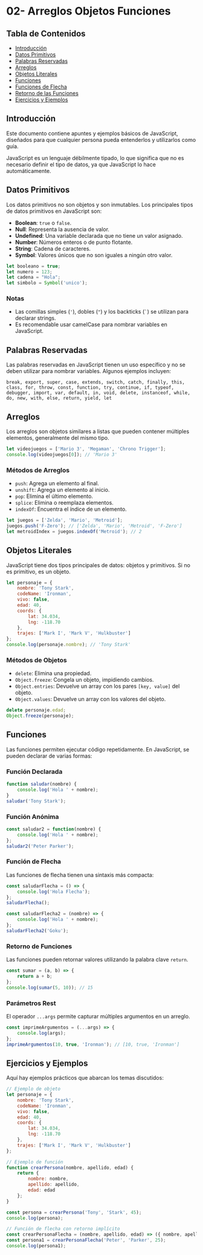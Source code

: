 
# 02- Arreglos Objetos Funciones

## Tabla de Contenidos

- [Introducción](#introducción)
- [Datos Primitivos](#datos-primitivos)
- [Palabras Reservadas](#palabras-reservadas)
- [Arreglos](#arreglos)
- [Objetos Literales](#objetos-literales)
- [Funciones](#funciones)
- [Funciones de Flecha](#funciones-de-flecha)
- [Retorno de las Funciones](#retorno-de-las-funciones)
- [Ejercicios y Ejemplos](#ejercicios-y-ejemplos)

## Introducción

Este documento contiene apuntes y ejemplos básicos de JavaScript, diseñados para que cualquier persona pueda entenderlos y utilizarlos como guía.

JavaScript es un lenguaje débilmente tipado, lo que significa que no es necesario definir el tipo de datos, ya que JavaScript lo hace automáticamente.

## Datos Primitivos

Los datos primitivos no son objetos y son inmutables. Los principales tipos de datos primitivos en JavaScript son:

- **Boolean**: `true` o `false`.
- **Null**: Representa la ausencia de valor.
- **Undefined**: Una variable declarada que no tiene un valor asignado.
- **Number**: Números enteros o de punto flotante.
- **String**: Cadena de caracteres.
- **Symbol**: Valores únicos que no son iguales a ningún otro valor.

```javascript
let booleano = true;
let numero = 123;
let cadena = "Hola";
let simbolo = Symbol('unico');
```

### Notas

- Las comillas simples (`'`), dobles (`"`) y los backticks (`` ` ``) se utilizan para declarar strings.
- Es recomendable usar camelCase para nombrar variables en JavaScript.

## Palabras Reservadas

Las palabras reservadas en JavaScript tienen un uso específico y no se deben utilizar para nombrar variables. Algunos ejemplos incluyen:

```text
break, export, super, case, extends, switch, catch, finally, this, class, for, throw, const, function, try, continue, if, typeof, debugger, import, var, default, in, void, delete, instanceof, while, do, new, with, else, return, yield, let
```

## Arreglos

Los arreglos son objetos similares a listas que pueden contener múltiples elementos, generalmente del mismo tipo.

```javascript
let videojuegos = ['Mario 3', 'Megaman', 'Chrono Trigger'];
console.log(videojuegos[0]); // 'Mario 3'
```

### Métodos de Arreglos

- `push`: Agrega un elemento al final.
- `unshift`: Agrega un elemento al inicio.
- `pop`: Elimina el último elemento.
- `splice`: Elimina o reemplaza elementos.
- `indexOf`: Encuentra el índice de un elemento.

```javascript
let juegos = ['Zelda', 'Mario', 'Metroid'];
juegos.push('F-Zero'); // ['Zelda', 'Mario', 'Metroid', 'F-Zero']
let metroidIndex = juegos.indexOf('Metroid'); // 2
```

## Objetos Literales

JavaScript tiene dos tipos principales de datos: objetos y primitivos. Si no es primitivo, es un objeto.

```javascript
let personaje = {
    nombre: 'Tony Stark',
    codeName: 'Ironman',
    vivo: false,
    edad: 40,
    coords: {
        lat: 34.034,
        lng: -118.70
    },
    trajes: ['Mark I', 'Mark V', 'Hulkbuster']
};
console.log(personaje.nombre); // 'Tony Stark'
```

### Métodos de Objetos

- `delete`: Elimina una propiedad.
- `Object.freeze`: Congela un objeto, impidiendo cambios.
- `Object.entries`: Devuelve un array con los pares `[key, value]` del objeto.
- `Object.values`: Devuelve un array con los valores del objeto.

```javascript
delete personaje.edad;
Object.freeze(personaje);
```

## Funciones

Las funciones permiten ejecutar código repetidamente. En JavaScript, se pueden declarar de varias formas:

### Función Declarada

```javascript
function saludar(nombre) {
    console.log('Hola ' + nombre);
}
saludar('Tony Stark');
```

### Función Anónima

```javascript
const saludar2 = function(nombre) {
    console.log('Hola ' + nombre);
};
saludar2('Peter Parker');
```

### Función de Flecha

Las funciones de flecha tienen una sintaxis más compacta:

```javascript
const saludarFlecha = () => {
    console.log('Hola Flecha');
};
saludarFlecha();

const saludarFlecha2 = (nombre) => {
    console.log('Hola ' + nombre);
};
saludarFlecha2('Goku');
```

### Retorno de Funciones

Las funciones pueden retornar valores utilizando la palabra clave `return`.

```javascript
const sumar = (a, b) => {
    return a + b;
};
console.log(sumar(5, 10)); // 15
```

### Parámetros Rest

El operador `...args` permite capturar múltiples argumentos en un arreglo.

```javascript
const imprimeArgumentos = (...args) => {
    console.log(args);
};
imprimeArgumentos(10, true, 'Ironman'); // [10, true, 'Ironman']
```

## Ejercicios y Ejemplos

Aquí hay ejemplos prácticos que abarcan los temas discutidos:

```javascript
// Ejemplo de objeto
let personaje = {
    nombre: 'Tony Stark',
    codeName: 'Ironman',
    vivo: false,
    edad: 40,
    coords: {
        lat: 34.034,
        lng: -118.70
    },
    trajes: ['Mark I', 'Mark V', 'Hulkbuster']
};

// Ejemplo de función
function crearPersona(nombre, apellido, edad) {
    return {
        nombre: nombre,
        apellido: apellido,
        edad: edad
    };
}

const persona = crearPersona('Tony', 'Stark', 45);
console.log(persona);

// Función de flecha con retorno implícito
const crearPersonaFlecha = (nombre, apellido, edad) => ({ nombre, apellido, edad });
const persona1 = crearPersonaFlecha('Peter', 'Parker', 25);
console.log(persona1);
```
